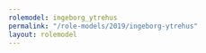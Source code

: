 ```yaml
---
rolemodel: ingeborg_ytrehus
permalink: "/role-models/2019/ingeborg-ytrehus"
layout: rolemodel
---
```


